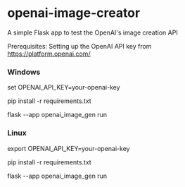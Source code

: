 # openai-image-creator
A simple Flask app to test the OpenAI's image creation API

Prerequisites: Setting up the OpenAI API key from https://platform.openai.com/


### Windows

set OPENAI_API_KEY=your-openai-key

pip install -r requirements.txt

flask --app openai_image_gen run


### Linux

export OPENAI_API_KEY=your-openai-key

pip install -r requirements.txt

flask --app openai_image_gen run


